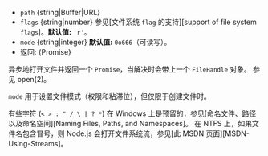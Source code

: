 <!-- YAML
added: v10.0.0
changes:
  - version: v11.1.0
    pr-url: https://github.com/nodejs/node/pull/23767
    description: 参数 `flags` 是可选的，并且默认为 `'r'`。
-->

* `path` {string|Buffer|URL}
* `flags` {string|number} 参见[文件系统 `flag` 的支持][support of file system `flags`]。**默认值:** `'r'`。
* `mode` {string|integer} **默认值:** `0o666`（可读写）。
* 返回: {Promise}

异步地打开文件并返回一个 `Promise`，当解决时会带上一个 `FileHandle` 对象。
参见 open(2)。

`mode` 用于设置文件模式（权限和粘滞位），但仅限于创建文件时。

有些字符 (`< > : " / \ | ? *`) 在 Windows 上是预留的，参见[命名文件、路径以及命名空间][Naming Files, Paths, and Namespaces]。
在 NTFS 上，如果文件名包含冒号，则 Node.js 会打开文件系统流，参见[此 MSDN 页面][MSDN-Using-Streams]。

